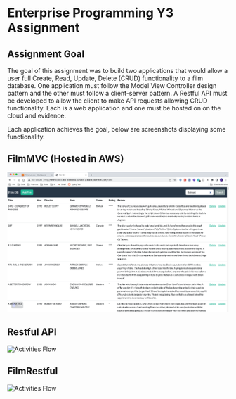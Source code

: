 # Enterprise Programming Y3 Assignment

## Assignment Goal 
The goal of this assignment was to build two applications that would allow a user full Create, Read, Update, Delete (CRUD) functionality to a film database. One application must follow the Model View Controller design pattern and the other must follow a client-server pattern. A Restful API must be developed to allow the client to make API requests allowing CRUD functionality. Each is a web application and one must be hosted on on the cloud and evidence. 


Each application achieves the goal, below are screenshots displaying some functionality.

## FilmMVC (Hosted in AWS)
![Searching A Film](./media/searching_batman.png "Searching Batman")

## Restful API
![Activities Flow](./lib/media/other/activities.svg "Activities Flow")


## FilmRestful 
![Activities Flow](./lib/media/other/activities.svg "Activities Flow")
